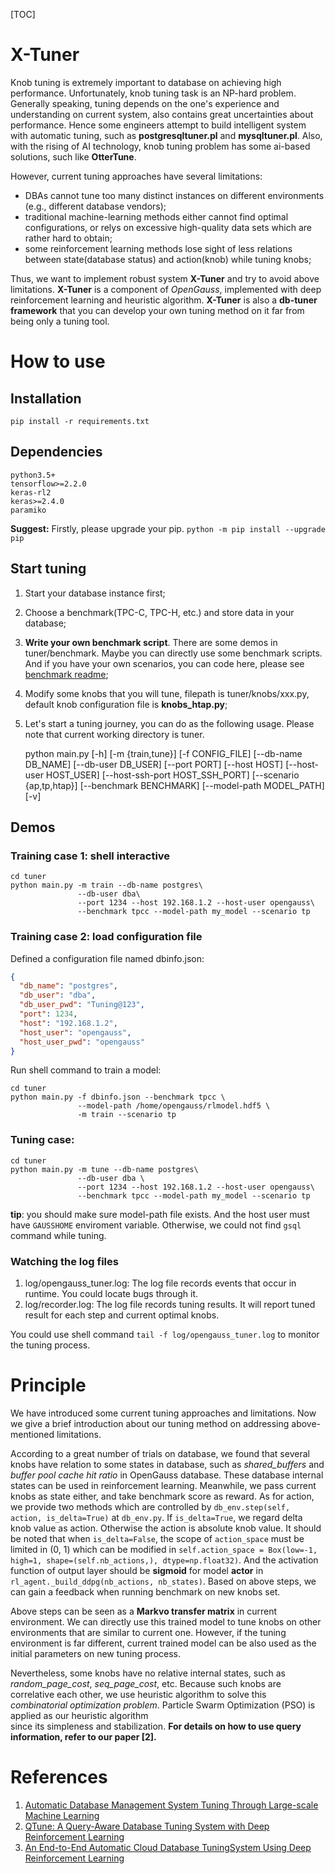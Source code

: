 [TOC]


# X-Tuner
Knob tuning is extremely important to database on achieving high performance. Unfortunately, knob tuning task is an NP-hard problem. Generally speaking, tuning depends on the one's experience and understanding on current system, also contains great uncertainties about performance. Hence some engineers attempt to build intelligent system with automatic tuning, such as **postgresqltuner.pl** and
**mysqltuner.pl**. Also, with the rising of AI technology, knob tuning problem has some ai-based solutions, such like **OtterTune**.

However, current tuning approaches have several limitations:
* DBAs cannot tune too many distinct
instances on different environments (e.g., different database vendors);
* traditional machine-learning
methods either cannot find optimal configurations, or relys on excessive high-quality data sets which are rather hard to obtain;
* some reinforcement learning methods lose sight of less relations between
state(database status) and action(knob) while tuning knobs;

Thus, we want to implement robust system **X-Tuner** and try to avoid above limitations.
**X-Tuner** is a component of _OpenGauss_, implemented with deep reinforcement 
learning and heuristic algorithm. **X-Tuner** is also a **db-tuner framework** that you can develop your own tuning method on it far from being only a tuning tool.

# How to use
## Installation

```shell
pip install -r requirements.txt
```

## Dependencies

    python3.5+
    tensorflow>=2.2.0
    keras-rl2
    keras>=2.4.0
    paramiko

**Suggest:** Firstly, please upgrade your pip. ```python -m pip install --upgrade pip```

## Start tuning
1. Start your database instance first;
2. Choose a benchmark(TPC-C, TPC-H, etc.) and store data in your database;
3. **Write your own benchmark script**. There are some demos in tuner/benchmark.
Maybe you can directly use some benchmark scripts. And if you have your
own scenarios, you can code here, please see [benchmark readme](tuner/benchmark/Readme.md);
4. Modify some knobs that you will tune, filepath is
tuner/knobs/xxx.py, default knob configuration file is **knobs_htap.py**;
5. Let's start a tuning journey, you can do as the following usage. Please note that current working directory is tuner.


    python main.py [-h] [-m {train,tune}] [-f CONFIG_FILE] [--db-name DB_NAME]
                   [--db-user DB_USER] [--port PORT]
                   [--host HOST] [--host-user HOST_USER]
                   [--host-ssh-port HOST_SSH_PORT]
                   [--scenario {ap,tp,htap}] [--benchmark BENCHMARK]
                   [--model-path MODEL_PATH] [-v]


## Demos
### Training case 1: shell interactive

```
cd tuner
python main.py -m train --db-name postgres\
               --db-user dba\
               --port 1234 --host 192.168.1.2 --host-user opengauss\
               --benchmark tpcc --model-path my_model --scenario tp
```

### Training case 2: load configuration file
Defined a configuration file named dbinfo.json:
```json
{
  "db_name": "postgres",
  "db_user": "dba",
  "db_user_pwd": "Tuning@123",
  "port": 1234,
  "host": "192.168.1.2",
  "host_user": "opengauss",
  "host_user_pwd": "opengauss"
}
```

Run shell command to train a model:
```
cd tuner
python main.py -f dbinfo.json --benchmark tpcc \
               --model-path /home/opengauss/rlmodel.hdf5 \
               -m train --scenario tp 
```

### Tuning case:
```
cd tuner
python main.py -m tune --db-name postgres\
               --db-user dba \
               --port 1234 --host 192.168.1.2 --host-user opengauss\
               --benchmark tpcc --model-path my_model --scenario tp
```
**tip**: you should make sure model-path file exists. And the host user must have `GAUSSHOME` enviroment variable. Otherwise, we could not find `gsql` command while tuning.

### Watching the log files
1. log/opengauss_tuner.log: The log file records events that occur in runtime. You could locate bugs through it.
2. log/recorder.log: The log file records tuning results. It will report tuned result for each step and current optimal knobs.

You could use shell command ```tail -f log/opengauss_tuner.log``` to monitor the tuning process.

# Principle
We have introduced some current tuning approaches and limitations. Now we give a brief introduction about our tuning method on addressing above-mentioned limitations.

According to a great number of trials on database, we found that 
several knobs have relation to some states in database, such as _shared_buffers_ and _buffer pool cache hit ratio_ 
in OpenGauss database. These database internal states can be used in reinforcement learning. Meanwhile, we pass current knobs as state either, and take benchmark score as reward. 
As for action, we provide two methods which are controlled by ```db_env.step(self, action, is_delta=True)``` at `db_env.py`. If ```is_delta=True```, we regard delta knob value as action. Otherwise the action is absolute knob value.
It should be noted that when ```is_delta=False```, the scope of ```action_space``` must be limited in (0, 1) which can be modified in ```self.action_space = Box(low=-1, high=1, shape=(self.nb_actions,), dtype=np.float32)```.
And the activation function of output layer should be **sigmoid** for model **actor** in ```rl_agent._build_ddpg(nb_actions, nb_states)```. Based on above steps, we can gain a feedback
when running benchmark on new knobs set.

Above steps can be seen as a **Markvo transfer matrix** in current
 environment. We can directly use this trained model to tune knobs on other environments that are similar to current one. However, if the tuning environment is far different, current trained model can be also used as the initial parameters on new tuning process.

Nevertheless, some knobs have no relative internal states, such as _random_page_cost_, _seq_page_cost_, etc. Because such knobs are correlative each other, we use heuristic algorithm to solve this
  *combinatorial optimization problem*. Particle Swarm Optimization (PSO) is applied as our heuristic algorithm  
  since its simpleness and stabilization.
  **For details on how to use query information, refer to our paper [2].**

# References
1. [Automatic Database Management System Tuning Through Large-scale Machine Learning](http://db.cs.cmu.edu/papers/2017/p1009-van-aken.pdf)
2. [QTune: A Query-Aware Database Tuning System with Deep Reinforcement Learning](https://www.vldb.org/pvldb/vol12/p2118-li.pdf)
3. [An End-to-End Automatic Cloud Database TuningSystem Using Deep Reinforcement Learning](https://dbgroup.cs.tsinghua.edu.cn/ligl/papers/sigmod19-cdbtune.pdf)
